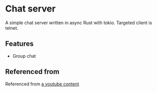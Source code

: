# Chat server

A simple chat server written in async Rust with tokio.
Targeted client is telnet.

## Features
- Group chat

## Referenced from
Referenced from [a youtube content](https://www.youtube.com/watch?v=T2mWg91sx-o)